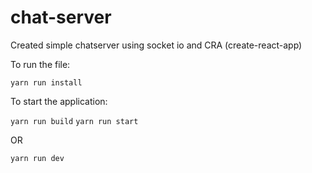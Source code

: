 # chat-server
Created simple chatserver using socket io and CRA (create-react-app)


To run the file: 

`yarn run install`

To start the application:

`yarn run build`
`yarn run start` 

OR 

`yarn run dev`
